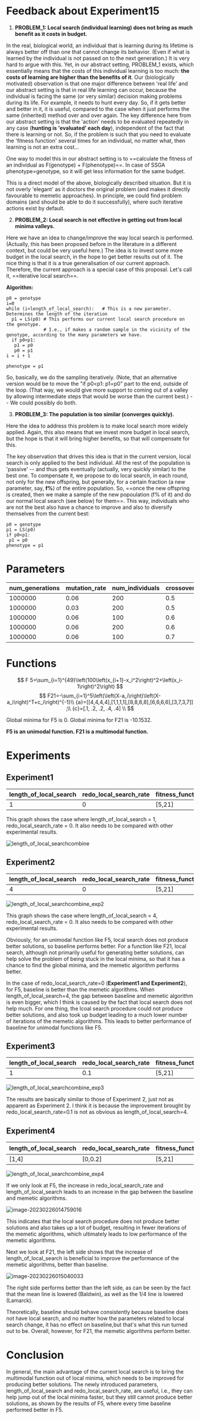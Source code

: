 # Feedback about Experiment15

1) **PROBLEM_1: Local search (individual learning) does not bring as much benefit as it costs in budget.** 

In the real, biological world, an individual that is learning during its lifetime is always better off than one that cannot change its behavior. (Even if what is learned by the individual is not passed on to the next generation.) It is very hard to argue with this. Yet, in our abstract setting, PROBLEM_1 exists, which essentially means that the costs of this individual learning is too much: **the costs of learning are higher than the benefits of it**. Our (biologically motivated) observation is that one major difference between 'real life' and our abstract setting is that in real life learning can occur, because the individual is facing the same (or very similar) decision making problems during its life. For example, it needs to hunt every day. So, if it gets better and better in it, it is useful, compared to the case when it just performs the same (inherited) method over and over again. The key difference here from our abstract setting is that the 'action' needs to be evaluated repeatedly in any case (**hunting is 'evaluated' each day**), independent of the fact that there is learning or not. So, if the problem is such that you need to evaluate the 'fitness function' several times for an individual, no matter what, then learning is not an extra cost...

One way to model this in our abstract setting is to ==calculate the fitness of an individual as F(genotype) + F(phenotype)==. In case of SSGA phenotype=genotype, so it will get less information for the same budget.

This is a direct model of the above, biologically described situation. But it is not overly 'elegant' as it doctors the original problem (and makes it directly favourable to memetic approaches). In principle, we could find problem domains (and should be able to do it successfully), where such iterative actions exist by default.

2) **PROBLEM_2: Local search is not effective in getting out from local minima valleys.** 

Here we have an idea to change/improve the way local search is performed. (Actually, this has been proposed before in the literature in a different context, but could be very useful here.) The idea is to invest some more budget in the local search, in the hope to get better results out of it. The nice thing is that it is a true generalisation of our current approach. Therefore, the current approach is a special case of this proposal. Let's call it, ==iterative local search==.

**Algorithm:**

```
p0 = genotype
i=0
while (i<length_of_local_search):   # This is a new parameter. Determines the length of the iteration
  p1 = LS(p0) # This performs our current local search procedure on the genotype. 
              # I.e., if makes a random sample in the vicinity of the genotype, according to the many parameters we have.
  if p0<p1:  
   p1 = p0  
   p0 = p1
i = i + 1

phenotype = p1
```

So, basically, we do the sampling iteratively. (Note, that an alternative version would be to move the "if p0<p1: p1=p0" part to the end, outside of the loop. (That way, we would give more support to coming out of a valley by allowing intermediate steps that would be worse than the current best.)  -- We could possibly do both. 

3) **PROBLEM_3: The population is too similar (converges quickly).**

Here the idea to address this problem is to make local search more widely applied. Again, this also means that we invest more budget in local search, but the hope is that it will bring higher benefits, so that will compensate for this.

The key observation that drives this idea is that in the current version, local search is only applied to the best individual. All the rest of the population is 'passive' -- and thus gets eventually (actually, very quickly similar) to the best one. To compensate it, we propose to do local search, in each round, not only for the new offspring, but generally, for a certain fraction (a new parameter, say, **f%**) of the entire population. So, ==once the new offspring is created, then we make a sample of the new popoulation (f% of it) and do our normal local search (see below) for them==. This way, individuals who are not the best also have a chance to improve and also to diversify themselves from the current best:

```
p0 = genotype
p1 = LS(p0)
if p0<p1:
 p1 = p0
phenotype = p1
```

# Parameters

| num_generations | mutation_rate | num_individuals | crossover_rate | mutation_type | crossover_type          | local_search_rate | local_search_type | search_radius | threshold | dimensions | gg   | selection_method      |
| --------------- | ------------- | --------------- | -------------- | ------------- | ----------------------- | ----------------- | ----------------- | ------------- | --------- | ---------- | ---- | --------------------- |
| 1000000         | 0.06          | 200             | 0.5            | Normal        | Probabilistic_crossover | 0.5               | Uniform           | 0.05          | 0.0001    | 100        | 0.05 | sorted_selection_part |
| 1000000         | 0.03          | 200             | 0.5            | Normal        | Probabilistic_crossover | 0.5               | Uniform           | 0.05          | 0.0001    | 100        | 0.05 | sorted_selection_part |
| 1000000         | 0.06          | 100             | 0.6            | Normal        | Probabilistic_crossover | 0.5               | Uniform           | 0.05          | 0.0001    | 100        | 0.05 | sorted_selection_part |
| 1000000         | 0.06          | 200             | 0.6            | Normal        | Probabilistic_crossover | 0.5               | Uniform           | 0.05          | 0.0001    | 100        | 0.05 | sorted_selection_part |
| 1000000         | 0.06          | 100             | 0.7            | Normal        | Probabilistic_crossover | 0.5               | Uniform           | 0.05          | 0.0001    | 100        | 0.05 | sorted_selection_part |

# Functions

$$
F 5=\sum_{i=1}^{49}\left(100\left(x_{i+1}-x_i^2\right)^2+\left(x_i-1\right)^2\right)
$$
$$
 F21=-\sum_{i=1}^5\left(\left(X-a_i\right)\left(X-a_i\right)^T+c_i\right)^{-1}\\
{a}=[[4,4,4,4],[1,1,1,1],[8,8,8,8],[6,6,6,6],[3,7,3,7]] ;\\
{c}=[.1, .2, .2, .4, .4] \\ 
$$

Global minima for F5 is 0. Global minima for F21 is -10.1532.

**F5 is an unimodal function. F21 is a multimodal function.**

# Experiments

## Experiment1

| length_of_local_search | redo_local_search_rate | fitness_function | algorithm                        | Fitness                  |
| ---------------------- | ---------------------- | ---------------- | -------------------------------- | ------------------------ |
| 1                      | 0                      | [5,21]           | ["Baseline","Lamarck","Baldwin"] | f(genotype)+f(phenotype) |

This graph shows the case where length_of_local_search = 1, redo_local_search_rate = 0. It also needs to be compared with other experimental results.

![length_of_local_searchcombine](length_of_local_searchcombine_exp1.png)

## Experiment2

| length_of_local_search | redo_local_search_rate | fitness_function | algorithm                        | Fitness      |
| ---------------------- | ---------------------- | ---------------- | -------------------------------- | ------------ |
| 4                      | 0                      | [5,21]           | ["Baseline","Lamarck","Baldwin"] | f(phenotype) |

![length_of_local_searchcombine_exp2](length_of_local_searchcombine_exp2.png)

This graph shows the case where length_of_local_search = 4, redo_local_search_rate = 0. It also needs to be compared with other experimental results.

Obviously, for an unimodal function like F5, local search does not produce better solutions, so baseline performs better. For a function like F21, local search, although not primarily useful for generating better solutions, can help solve the problem of being stuck in the local minima, so that it has a chance to find the global minima, and the memetic algorithm performs better.

In the case of redo_local_search_rate=0 (**Experiment1 and Experiment2**), for F5, baseline is better than the memetic algorithms. When length_of_local_search=4, the gap between baseline and memetic algorithm is even bigger, which I think is caused by the fact that local search does not help much. For one thing, the lcoal search procedure could not produce better solutions, and also took up budget leading to a much lower number of iterations of the memetic algorithms. This leads to better performance of baseline for unimodal functions like F5.

## Experiment3

| length_of_local_search | redo_local_search_rate | fitness_function | algorithm                        | Fitness      |
| ---------------------- | ---------------------- | ---------------- | -------------------------------- | ------------ |
| 1                      | 0.1                    | [5,21]           | ["Baseline","Lamarck","Baldwin"] | f(phenotype) |

![length_of_local_searchcombine_exp3](length_of_local_searchcombine_exp3.png)

The results are basically similar to those of Experiment 2, just not as apparent as Experiment 2.
I think it is because the improvement brought by redo_local_search_rate=0.1 is not as obvious as length_of_local_search=4.

## Experiment4

| length_of_local_search | redo_local_search_rate | fitness_function | algorithm                        | Fitness【                |
| ---------------------- | ---------------------- | ---------------- | -------------------------------- | ------------------------ |
| [1,4]                  | [0,0.2]                | [5,21]           | ["Baseline","Lamarck","Baldwin"] | f(genotype)+f(phenotype) |

![length_of_local_searchcombine_exp4](length_of_local_searchcombine_exp4.png)

If we only look at F5, the increase in redo_local_search_rate and length_of_local_search leads to an increase in the gap between the baseline and memetic algorithms.

![image-20230226014759016](image-20230226014759016.png)

This indicates that the local search procedure does not produce better solutions and also takes up a lot of budget, resulting in fewer iterations of the memetic algorithms, which ultimately leads to low performance of the memetic algorithms.

Next we look at F21, the left side shows that the increase of length_of_local_search is beneficial to improve the performance of the memetic algorithms, better than baseline.

![image-20230226015040033](image-20230226015040033.png)

The right side performs better than the left side, as can be seen by the fact that the mean line is lowered (Baldwin), as well as the 1/4 line is lowered (Lamarck).

Theoretically, baseline should behave consistently because baseline does not have local search, and no matter how the parameters related to local search change, it has no effect on baseline,but that's what this run turned out to be. Overall, however, for F21, the memetic algorithms perform better.

# Conclusion

In general, the main advantage of the current local search is to bring the multimodal function out of local minima, which needs to be improved for producing better solutions. The newly introduced parameters, length_of_local_search and redo_local_search_rate, are useful, i.e., they can help jump out of the local minima faster, but they still cannot produce better solutions, as shown by the results of F5, where every time baseline performed better in F5.
